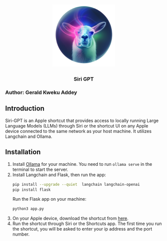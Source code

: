 <div align="center">
    <h1>
        <img src="https://github.com/geraldaddey/siri-gpt/blob/main/assets/icon.png?raw=true" width="200" height="200">
        <br>
    </h1>
    <h3>
        Siri GPT
    </h3>
</div>

### Author: Gerald Kweku Addey

## Introduction 
Siri-GPT is an Apple shortcut that provides access to locally running Large Language Models (LLMs) through Siri or the shortcut UI on any Apple device connected to the same network as your host machine. It utilizes Langchain and Ollama.


## Installation
1. Install [Ollama](https://ollama.com/) for your machine. You need to run `ollama serve` in the terminal to start the server.
2. Install Langchain and Flask, then run the app:
    ```bash
    pip install --upgrade --quiet  langchain langchain-openai
    pip install flask
    ```
    Run the Flask app on your machine:
    ```bash
    python3 app.py
    ```
3. On your Apple device, download the shortcut from [here](https://www.icloud.com/shortcuts/ce25a5f98e6345e8896744eb811997aa).
4. Run the shortcut through Siri or the Shortcuts app. The first time you run the shortcut, you will be asked to enter your ip address and the port number.

